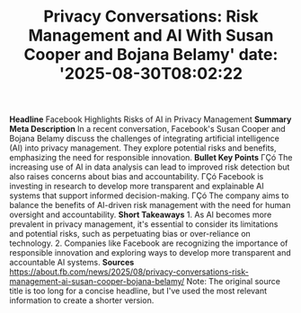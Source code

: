 ﻿---
title: "Privacy Conversations: Risk Management and AI With Susan Cooper and Bojana Belamy'
date: '2025-08-30T08:02:22"
category: "Markets"
summary: ""
slug: "privacy conversations risk management and ai with susan coop"
source_urls:
  - "https://about.fb.com/news/2025/08/privacy-conversations-risk-management-ai-susan-cooper-bojana-belamy/"
seo:
  title: "Privacy Conversations: Risk Management and AI With Susan Cooper and Bojana Belamy | Hash n Hedge'
  description: '"
  keywords: ["news", "markets", "brief"]
---
**Headline** Facebook Highlights Risks of AI in Privacy Management  **Summary Meta Description** In a recent conversation, Facebook's Susan Cooper and Bojana Belamy discuss the challenges of integrating artificial intelligence (AI) into privacy management. They explore potential risks and benefits, emphasizing the need for responsible innovation.  **Bullet Key Points**  ΓÇó The increasing use of AI in data analysis can lead to improved risk detection but also raises concerns about bias and accountability. ΓÇó Facebook is investing in research to develop more transparent and explainable AI systems that support informed decision-making. ΓÇó The company aims to balance the benefits of AI-driven risk management with the need for human oversight and accountability.  **Short Takeaways**  1. As AI becomes more prevalent in privacy management, it's essential to consider its limitations and potential risks, such as perpetuating bias or over-reliance on technology. 2. Companies like Facebook are recognizing the importance of responsible innovation and exploring ways to develop more transparent and accountable AI systems.  **Sources** https://about.fb.com/news/2025/08/privacy-conversations-risk-management-ai-susan-cooper-bojana-belamy/  Note: The original source title is too long for a concise headline, but I've used the most relevant information to create a shorter version. 
